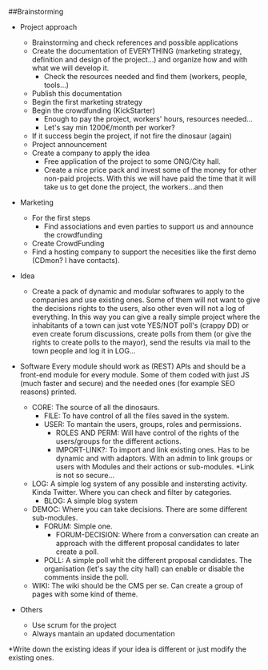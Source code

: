 ##Brainstorming
 - Project approach
 	- Brainstorming and check references and possible applications
 	- Create the documentation of EVERYTHING (marketing strategy, definition and design of the project...) and organize how and with what we will develop it.
 		- Check the resources needed and find them (workers, people, tools...)
 	- Publish this documentation
 	- Begin the first marketing strategy
 	- Begin the crowdfunding (KickStarter)
 		- Enough to pay the project, workers' hours, resources needed...
 		- Let's say min 1200€/month per worker?
 	- If it success begin the project, if not fire the dinosaur (again)
 	- Project announcement
 	- Create a company to apply the idea
 		- Free application of the project to some ONG/City hall.
 		- Create a nice price pack and invest some of the money for other non-paid projects.
With this we will have paid the time that it will take us to get done the project, the workers...and then 

 - Marketing
 	- For the first steps
 		- Find associations and even parties to support us and announce the crowdfunding
 	- Create CrowdFunding
 	- Find a hosting company to support the necesities like the first demo (CDmon? I have contacts).

 - Idea
 	- Create a pack of dynamic and modular softwares to apply to the companies and use existing ones. Some of them will not want to give the decisions rights to the users, also other even will not a log of everything. In this way you can give a really simple project where the inhabitants of a town can just vote YES/NOT poll's (crappy DD) or even create forum discussions, create polls from them (or give the rights to create polls to the mayor), send the results via mail to the town people and log it in LOG...

 - Software
 Every module should work as (REST) APIs and should be a front-end module for every module. Some of them coded with just JS (much faster and secure) and the needed ones (for example SEO reasons) printed.
 	- CORE: The source of all the dinosaurs.
 		- FILE: To have control of all the files saved in the system.
 		- USER: To mantain the users, groups, roles and permissions.
 			- ROLES AND PERM: Will have control of the rights of the users/groups for the different actions.
 			- IMPORT-LINK?: To import and link existing ones. Has to be dynamic and with adaptors. With an admin to link groups or users with Modules and their actions or sub-modules. *Link is not so secure...
 	- LOG: A simple log system of any possible and instersting activity. Kinda Twitter. Where you can check and filter by categories.
 		- BLOG: A simple blog system
 	- DEMOC: Where you can take decisions. There are some different sub-modules.
 		- FORUM: Simple one.
 			- FORUM-DECISION: Where from a conversation can create an approach with the different proposal candidates to later create a poll.
		- POLL: A simple poll whit the different proposal candidates. The organisation (let's say the city hall) can enable or disable the comments inside the poll.
	- WIKI: The wiki should be the CMS per se. Can create a group of pages with some kind of theme.

 - Others
 	- Use scrum for the project
 	- Always mantain an updated documentation


*Write down the existing ideas if your idea is different or just modify the existing ones.
